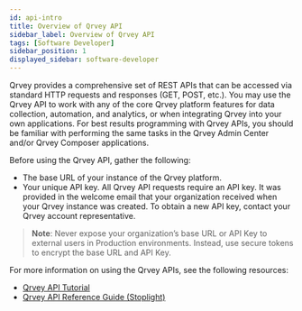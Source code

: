 ```yaml
---
id: api-intro
title: Overview of Qrvey API
sidebar_label: Overview of Qrvey API
tags: [Software Developer]
sidebar_position: 1
displayed_sidebar: software-developer
---
```


<div style={{textAlign: "justify"}}>

Qrvey provides a comprehensive set of REST APIs that can be accessed via standard HTTP requests and responses (GET, POST, etc.). You may use the Qrvey API to work with any of the core Qrvey platform features for data collection, automation, and analytics, or when integrating Qrvey into your own applications. For best results programming with Qrvey APIs, you should be familiar with performing the same tasks in the Qrvey Admin Center and/or Qrvey Composer applications.

Before using the Qrvey API, gather the following:
- The base URL of your instance of the Qrvey platform. 
- Your unique API key. All Qrvey API requests require an API key. It was provided in the welcome email that your organization received when your Qrvey instance was created. To obtain a new API key, contact your Qrvey account representative.

> **Note**: Never expose your organization’s base URL or API Key to external users in Production environments. Instead, use secure tokens to encrypt the base URL and API Key.

For more information on using the Qrvey APIs, see the following resources:
- [Qrvey API Tutorial](./Qrvey%20API%20Tutorial/api-tutorial.md)
- <a href="https://tinyurl.com/atuznk6u">Qrvey API Reference Guide (Stoplight)</a>



</div>